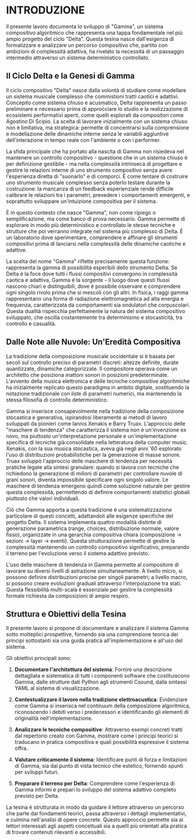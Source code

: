 # INTRODUZIONE

Il presente lavoro documenta lo sviluppo di "Gamma", un sistema compositivo algoritmico che rappresenta una tappa fondamentale nel più ampio progetto del ciclo "Delta". Questa tesina nasce dall'esigenza di formalizzare e analizzare un percorso compositivo che, partito con ambizioni di complessità adattiva, ha rivelato la necessità di un passaggio intermedio attraverso un sistema deterministico controllato.

## Il Ciclo Delta e la Genesi di Gamma

Il ciclo compositivo "Delta" nasce dalla volontà di studiare come modellare un sistema musicale complesso che commistioni tratti caotici e adattivi. Concepito come sistema chiuso e acusmatico, Delta rappresenta un passo preliminare e necessario prima di approcciare lo studio e la realizzazione di ecosistemi performativi aperti, come quelli esplorati da compositori come Agostino Di Scipio. La scelta di lavorare inizialmente con un sistema chiuso non è limitativa, ma strategica: permette di concentrarsi sulla comprensione e modellazione delle dinamiche interne senza le variabili aggiuntive dell'interazione in tempo reale con l'ambiente o con i performer.

La sfida principale che ha portato alla nascita di Gamma non risiedeva nel mantenere un controllo compositivo - questione che in un sistema chiuso è per definizione gestibile - ma nella complessità intrinseca di progettare e gestire le relazioni interne di uno strumento compositivo senza avere l'esperienza diretta di "suonarlo" e di comporci. È come tentare di costruire uno strumento musicale complesso senza poterlo testare durante la costruzione: la mancanza di un feedback esperienziale rende difficile calibrare le relazioni tra i parametri, prevedere i comportamenti emergenti, e soprattutto sviluppare un'intuizione compositiva per il sistema.

È in questo contesto che nasce "Gamma", non come ripiego o semplificazione, ma come banco di prova necessario. Gamma permette di esplorare in modo più deterministico e controllato le stesse tecniche e strutture che poi verranno integrate nel sistema più complesso di Delta. È un laboratorio dove sperimentare, comprendere e affinare gli strumenti compositivi prima di lanciarsi nella complessità delle dinamiche caotiche e adattive.

La scelta del nome "Gamma" riflette precisamente questa funzione: rappresenta la gamma di possibilità esperibili dello strumento Delta. Se Delta è la foce dove tutti i flussi compositivi convergono in complessità caotica e adattiva, Gamma è la sorgente - il luogo dove questi flussi nascono chiari e distinguibili, dove è possibile osservare e comprendere ogni singolo rivolo prima che si mescoli con gli altri. In fisica, i raggi gamma rappresentano una forma di radiazione elettromagnetica ad alta energia e frequenza, caratterizzata da comportamenti sia ondulatori che corpuscolari. Questa dualità rispecchia perfettamente la natura del sistema compositivo sviluppato, che oscilla costantemente tra determinismo e stocasticità, tra controllo e casualità.

## Dalle Note alle Nuvole: Un'Eredità Compositiva

La tradizione della composizione musicale occidentale si è basata per secoli sul controllo preciso di parametri discreti: altezze definite, durate quantizzate, dinamiche categorizzate. Il compositore operava come un architetto che posiziona mattoni sonori in posizioni predeterminate. L'avvento della musica elettronica e delle tecniche compositive algoritmiche ha inizialmente replicato questo paradigma in ambito digitale, sostituendo la notazione tradizionale con liste di parametri numerici, ma mantenendo la stessa filosofia di controllo deterministico.

Gamma si inserisce consapevolmente nella tradizione della composizione stocastica e generativa, ispirandosi liberamente ai metodi di lavoro sviluppati da pionieri come Iannis Xenakis e Barry Truax. L'approccio delle "maschere di tendenza" che caratterizza il sistema non è un'invenzione ex novo, ma piuttosto un'interpretazione personale e un'implementazione specifica di tecniche già consolidate nella letteratura della computer music. Xenakis, con la sua musica stocastica, aveva già negli anni '60 esplorato l'uso di distribuzioni probabilistiche per la generazione di masse sonore. Truax sviluppò l'approccio delle maschere di tendenza per necessità pratiche legate alla sintesi granulare: quando si lavora con tecniche che richiedono la generazione di milioni di parametri per controllare nuvole di grani sonori, diventa impossibile specificare ogni singolo valore. Le maschere di tendenza emergono quindi come soluzione naturale per gestire questa complessità, permettendo di definire comportamenti statistici globali piuttosto che valori individuali.

Ciò che Gamma apporta a questa tradizione è una sistematizzazione particolare di questi concetti, adattandoli alle esigenze specifiche del progetto Delta. Il sistema implementa quattro modalità distinte di generazione parametrica (range, choices, distribuzione normale, valore fisso), organizzate in una gerarchia compositiva chiara (composizione → sezioni → layer → eventi). Questa strutturazione permette di gestire la complessità mantenendo un controllo compositivo significativo, preparando il terreno per l'evoluzione verso il sistema adattivo previsto.

L'uso delle maschere di tendenza in Gamma permette al compositore di lavorare su diversi livelli di astrazione simultaneamente. A livello micro, si possono definire distribuzioni precise per singoli parametri; a livello macro, si possono creare evoluzioni graduali attraverso l'interpolazione tra stati. Questa flessibilità multi-scala è essenziale per gestire la complessità formale richiesta da composizioni di ampio respiro.

## Struttura e Obiettivi della Tesina

Il presente lavoro si propone di documentare e analizzare il sistema Gamma sotto molteplici prospettive, fornendo sia una comprensione teorica dei principi sottostanti sia una guida pratica all'implementazione e all'uso del sistema.

Gli obiettivi principali sono:

1. **Documentare l'architettura del sistema**: Fornire una descrizione dettagliata e sistematica di tutti i componenti software che costituiscono Gamma, dalle strutture dati Python agli strumenti Csound, dalla sintassi YAML al sistema di visualizzazione.

2. **Contestualizzare il lavoro nella tradizione elettroacustica**: Evidenziare come Gamma si inserisca nel continuum della composizione algoritmica, riconoscendo i debiti verso i predecessori e identificando gli elementi di originalità nell'implementazione.

3. **Analizzare le tecniche compositive**: Attraverso esempi concreti tratti dal repertorio creato con Gamma, mostrare come i principi teorici si traducano in pratica compositiva e quali possibilità espressive il sistema offra.

4. **Valutare criticamente il sistema**: Identificare punti di forza e limitazioni di Gamma, sia dal punto di vista tecnico che estetico, fornendo spunti per sviluppi futuri.

5. **Preparare il terreno per Delta**: Comprendere come l'esperienza di Gamma informi e prepari lo sviluppo del sistema adattivo completo previsto per Delta.

La tesina è strutturata in modo da guidare il lettore attraverso un percorso che parte dai fondamenti teorici, passa attraverso i dettagli implementativi, e culmina nell'analisi di opere concrete. Questo approccio permette sia ai lettori interessati agli aspetti concettuali sia a quelli più orientati alla pratica di trovare contenuti rilevanti e accessibili.